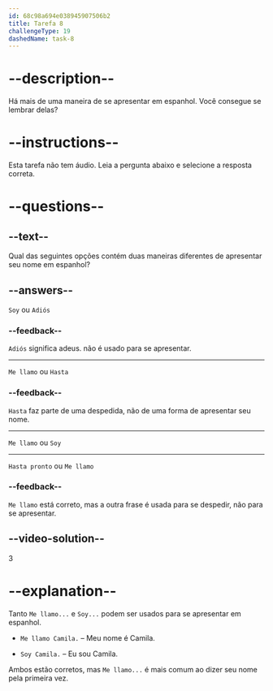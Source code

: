 ```yaml
---
id: 68c98a694e038945907506b2
title: Tarefa 8
challengeType: 19
dashedName: task-8
---
```


<!-- (No Audio) -->

# --description--

Há mais de uma maneira de se apresentar em espanhol. Você consegue se lembrar delas?

# --instructions--

Esta tarefa não tem áudio. Leia a pergunta abaixo e selecione a resposta correta.

# --questions--

## --text--

Qual das seguintes opções contém duas maneiras diferentes de apresentar seu nome em espanhol?

## --answers--

`Soy` ou `Adiós`

### --feedback--

`Adiós` significa adeus. não é usado para se apresentar.

---

`Me llamo` ou `Hasta`

### --feedback--

`Hasta` faz parte de uma despedida, não de uma forma de apresentar seu nome.

---

`Me llamo` ou `Soy`

---

`Hasta pronto` ou `Me llamo`

### --feedback--

`Me llamo` está correto, mas a outra frase é usada para se despedir, não para se apresentar.

## --video-solution--

3

# --explanation--

Tanto `Me llamo...` e `Soy...` podem ser usados para se apresentar em espanhol.

- `Me llamo Camila.` – Meu nome é Camila.

- `Soy Camila.` – Eu sou Camila.

Ambos estão corretos, mas `Me llamo...` é mais comum ao dizer seu nome pela primeira vez.

